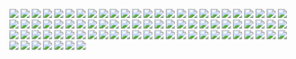 [![](Stephen_AI_Neon_sm_1500Million.png)](https://github.com/ivop/rc-archive/raw/master/Stephen/Stephen_AI_Neon_sm_1500Million.xex)
[![](Stephen_AI_Neon_sm_500Million.png)](https://github.com/ivop/rc-archive/raw/master/Stephen/Stephen_AI_Neon_sm_500Million.xex)
[![](Stephen_AI_Neon.png)](https://github.com/ivop/rc-archive/raw/master/Stephen/Stephen_AI_Neon.xex)
[![](Stephen_album.png)](https://github.com/ivop/rc-archive/raw/master/Stephen/Stephen_album.xex)
[![](Stephen_AmigaSkull_Green.png)](https://github.com/ivop/rc-archive/raw/master/Stephen/Stephen_AmigaSkull_Green.xex)
[![](Stephen_AmigaSkull.png)](https://github.com/ivop/rc-archive/raw/master/Stephen/Stephen_AmigaSkull.xex)
[![](Stephen-Armalyte1.png)](https://github.com/ivop/rc-archive/raw/master/Stephen/Stephen-Armalyte1.xex)
[![](Stephen-Armalyte2.png)](https://github.com/ivop/rc-archive/raw/master/Stephen/Stephen-Armalyte2.xex)
[![](Stephen-Axis1.png)](https://github.com/ivop/rc-archive/raw/master/Stephen/Stephen-Axis1.xex)
[![](Stephen_AxisBold.png)](https://github.com/ivop/rc-archive/raw/master/Stephen/Stephen_AxisBold.xex)
[![](Stephen_BeckyLynchBustedFace.png)](https://github.com/ivop/rc-archive/raw/master/Stephen/Stephen_BeckyLynchBustedFace.xex)
[![](Stephen_BeverlyHillsCop1.png)](https://github.com/ivop/rc-archive/raw/master/Stephen/Stephen_BeverlyHillsCop1.xex)
[![](Stephen_BeverlyHillsCop_2.png)](https://github.com/ivop/rc-archive/raw/master/Stephen/Stephen_BeverlyHillsCop_2.xex)
[![](Stephen_C64_LoungeLizard.png)](https://github.com/ivop/rc-archive/raw/master/Stephen/Stephen_C64_LoungeLizard.xex)
[![](Stephen_C64Viking.png)](https://github.com/ivop/rc-archive/raw/master/Stephen/Stephen_C64Viking.xex)
[![](Stephen_C64Xenium.png)](https://github.com/ivop/rc-archive/raw/master/Stephen/Stephen_C64Xenium.xex)
[![](Stephen_Captured2.png)](https://github.com/ivop/rc-archive/raw/master/Stephen/Stephen_Captured2.xex)
[![](Stephen_Captured3.png)](https://github.com/ivop/rc-archive/raw/master/Stephen/Stephen_Captured3.xex)
[![](Stephen_Captured4.png)](https://github.com/ivop/rc-archive/raw/master/Stephen/Stephen_Captured4.xex)
[![](Stephen_Captured.png)](https://github.com/ivop/rc-archive/raw/master/Stephen/Stephen_Captured.xex)
[![](Stephen_CommodoreGirl.png)](https://github.com/ivop/rc-archive/raw/master/Stephen/Stephen_CommodoreGirl.xex)
[![](Stephen_CrabNebula.png)](https://github.com/ivop/rc-archive/raw/master/Stephen/Stephen_CrabNebula.xex)
[![](Stephen_Cybernoid2.png)](https://github.com/ivop/rc-archive/raw/master/Stephen/Stephen_Cybernoid2.xex)
[![](Stephen_Cygnus_Final%20(1).png)](https://github.com/ivop/rc-archive/raw/master/Stephen/Stephen_Cygnus_Final%20(1).xex)
[![](Stephen_Cygnus_Final.png)](https://github.com/ivop/rc-archive/raw/master/Stephen/Stephen_Cygnus_Final.xex)
[![](Stephen_dale.png)](https://github.com/ivop/rc-archive/raw/master/Stephen/Stephen_dale.xex)
[![](Stephen_DefenderOfTheFaith.png)](https://github.com/ivop/rc-archive/raw/master/Stephen/Stephen_DefenderOfTheFaith.xex)
[![](Stephen_dog.png)](https://github.com/ivop/rc-archive/raw/master/Stephen/Stephen_dog.xex)
[![](Stephen_douchebag.png)](https://github.com/ivop/rc-archive/raw/master/Stephen/Stephen_douchebag.xex)
[![](Stephen_Escape.png)](https://github.com/ivop/rc-archive/raw/master/Stephen/Stephen_Escape.xex)
[![](Stephen_FlatCountry_C64.png)](https://github.com/ivop/rc-archive/raw/master/Stephen/Stephen_FlatCountry_C64.xex)
[![](Stephen_g83.png)](https://github.com/ivop/rc-archive/raw/master/Stephen/Stephen_g83.xex)
[![](Stephen_Gallagher_RIP.png)](https://github.com/ivop/rc-archive/raw/master/Stephen/Stephen_Gallagher_RIP.xex)
[![](Stephen_GiantPumpkin.png)](https://github.com/ivop/rc-archive/raw/master/Stephen/Stephen_GiantPumpkin.xex)
[![](Stephen_Handegg.png)](https://github.com/ivop/rc-archive/raw/master/Stephen/Stephen_Handegg.xex)
[![](stephen-HardDrivin.png)](https://github.com/ivop/rc-archive/raw/master/Stephen/stephen-HardDrivin.xex)
[![](Stephen%20Hawking.png)](https://github.com/ivop/rc-archive/raw/master/Stephen/Stephen%20Hawking.xex)
[![](Stephen_HulkHogan1979.png)](https://github.com/ivop/rc-archive/raw/master/Stephen/Stephen_HulkHogan1979.xex)
[![](Stephen_HulkHogan2019_New.png)](https://github.com/ivop/rc-archive/raw/master/Stephen/Stephen_HulkHogan2019_New.xex)
[![](Stephen_HulkHogan2019.png)](https://github.com/ivop/rc-archive/raw/master/Stephen/Stephen_HulkHogan2019.xex)
[![](Stephen_IK.png)](https://github.com/ivop/rc-archive/raw/master/Stephen/Stephen_IK.xex)
[![](Stephen_isabelle.png)](https://github.com/ivop/rc-archive/raw/master/Stephen/Stephen_isabelle.xex)
[![](Stephen_Lamp.png)](https://github.com/ivop/rc-archive/raw/master/Stephen/Stephen_Lamp.xex)
[![](Stephen_LaSexorcisto.png)](https://github.com/ivop/rc-archive/raw/master/Stephen/Stephen_LaSexorcisto.xex)
[![](Stephen_MagicBytes.png)](https://github.com/ivop/rc-archive/raw/master/Stephen/Stephen_MagicBytes.xex)
[![](Stephen_MartyFeldman.png)](https://github.com/ivop/rc-archive/raw/master/Stephen/Stephen_MartyFeldman.xex)
[![](Stephen_McRib.png)](https://github.com/ivop/rc-archive/raw/master/Stephen/Stephen_McRib.xex)
[![](stephen_MoonPatrol.png)](https://github.com/ivop/rc-archive/raw/master/Stephen/stephen_MoonPatrol.xex)
[![](stephen-musha.png)](https://github.com/ivop/rc-archive/raw/master/Stephen/stephen-musha.xex)
[![](Stephen_NeonTetras.png)](https://github.com/ivop/rc-archive/raw/master/Stephen/Stephen_NeonTetras.xex)
[![](Stephen_NeonTetra.png)](https://github.com/ivop/rc-archive/raw/master/Stephen/Stephen_NeonTetra.xex)
[![](Stephen_Piesu_Wonderland.png)](https://github.com/ivop/rc-archive/raw/master/Stephen/Stephen_Piesu_Wonderland.xex)
[![](Stephen_Pollution2045.png)](https://github.com/ivop/rc-archive/raw/master/Stephen/Stephen_Pollution2045.xex)
[![](Stephen_PopTitle.png)](https://github.com/ivop/rc-archive/raw/master/Stephen/Stephen_PopTitle.xex)
[![](Stephen_Purple.png)](https://github.com/ivop/rc-archive/raw/master/Stephen/Stephen_Purple.xex)
[![](Stephen_Rainbow_Dog_Dither.png)](https://github.com/ivop/rc-archive/raw/master/Stephen/Stephen_Rainbow_Dog_Dither.xex)
[![](Stephen_Rainbow_Lab_NoDither.png)](https://github.com/ivop/rc-archive/raw/master/Stephen/Stephen_Rainbow_Lab_NoDither.xex)
[![](Stephen_Scarlette_SecondConversion.png)](https://github.com/ivop/rc-archive/raw/master/Stephen/Stephen_Scarlette_SecondConversion.xex)
[![](Stephen_SomethingAnything.png)](https://github.com/ivop/rc-archive/raw/master/Stephen/Stephen_SomethingAnything.xex)
[![](Stephen_SonOfAmpzilla.png)](https://github.com/ivop/rc-archive/raw/master/Stephen/Stephen_SonOfAmpzilla.xex)
[![](Stephen_Stanley_16Colours.png)](https://github.com/ivop/rc-archive/raw/master/Stephen/Stephen_Stanley_16Colours.xex)
[![](Stephen_Stanley_2Colours.png)](https://github.com/ivop/rc-archive/raw/master/Stephen/Stephen_Stanley_2Colours.xex)
[![](Stephen_Stanley_4Colours.png)](https://github.com/ivop/rc-archive/raw/master/Stephen/Stephen_Stanley_4Colours.xex)
[![](Stephen_Stanley_8Colours.png)](https://github.com/ivop/rc-archive/raw/master/Stephen/Stephen_Stanley_8Colours.xex)
[![](Stephen_StarryEmpire.png)](https://github.com/ivop/rc-archive/raw/master/Stephen/Stephen_StarryEmpire.xex)
[![](Stephen_StarryNight.png)](https://github.com/ivop/rc-archive/raw/master/Stephen/Stephen_StarryNight.xex)
[![](Stephen_Sublime_Sirens.png)](https://github.com/ivop/rc-archive/raw/master/Stephen/Stephen_Sublime_Sirens.xex)
[![](Stephen_Sublime.png)](https://github.com/ivop/rc-archive/raw/master/Stephen/Stephen_Sublime.xex)
[![](Stephen_Team7.png)](https://github.com/ivop/rc-archive/raw/master/Stephen/Stephen_Team7.xex)
[![](Stephen_TimeTrax_PAL.png)](https://github.com/ivop/rc-archive/raw/master/Stephen/Stephen_TimeTrax_PAL.xex)
[![](Stephen_Tron+4.png)](https://github.com/ivop/rc-archive/raw/master/Stephen/Stephen_Tron+4.xex)
[![](Stephen_Tropidelic.png)](https://github.com/ivop/rc-archive/raw/master/Stephen/Stephen_Tropidelic.xex)
[![](Stephen-White-Album.png)](https://github.com/ivop/rc-archive/raw/master/Stephen/Stephen-White-Album.xex)
[![](Stephen_World2.png)](https://github.com/ivop/rc-archive/raw/master/Stephen/Stephen_World2.xex)
[![](Stephen_World.png)](https://github.com/ivop/rc-archive/raw/master/Stephen/Stephen_World.xex)
[![](Stephen_Wrestlemania.png)](https://github.com/ivop/rc-archive/raw/master/Stephen/Stephen_Wrestlemania.xex)
[![](Stephen_WWF.png)](https://github.com/ivop/rc-archive/raw/master/Stephen/Stephen_WWF.xex)
[![](Stephen-YankenMyCranken.png)](https://github.com/ivop/rc-archive/raw/master/Stephen/Stephen-YankenMyCranken.xex)
[![](Stephen-YankenMyKranken.png)](https://github.com/ivop/rc-archive/raw/master/Stephen/Stephen-YankenMyKranken.xex)
[![](Stephen_Yar.png)](https://github.com/ivop/rc-archive/raw/master/Stephen/Stephen_Yar.xex)
[![](Stephen_Yorkie.png)](https://github.com/ivop/rc-archive/raw/master/Stephen/Stephen_Yorkie.xex)
[![](Stephen_zappa.png)](https://github.com/ivop/rc-archive/raw/master/Stephen/Stephen_zappa.xex)
